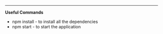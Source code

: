 
---
**Useful Commands**
 - npm install - to install all the dependencies
 - npm start - to start the application
